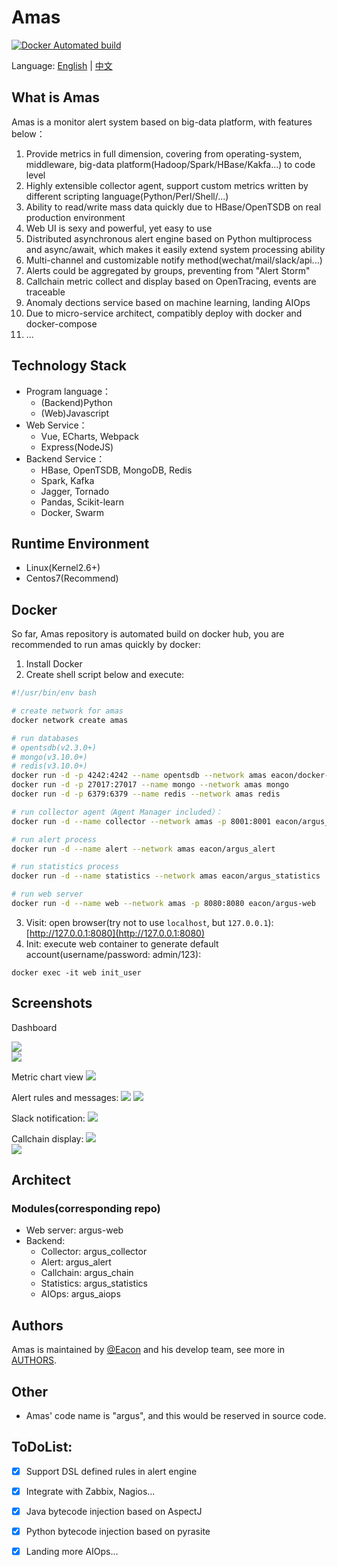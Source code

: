 # Amas

[![Docker Automated build](https://img.shields.io/docker/automated/jrottenberg/ffmpeg.svg)]()

Language: [English](README.md) | [中文](README_ch.md)


## What is Amas
Amas is a monitor alert system based on big-data platform, with features below：
1. Provide metrics in full dimension, covering from operating-system, middleware, big-data platform(Hadoop/Spark/HBase/Kakfa...) to code level
2. Highly extensible collector agent, support custom metrics written by different scripting language(Python/Perl/Shell/...)
3. Ability to read/write mass data quickly due to HBase/OpenTSDB on real production environment
4. Web UI is sexy and powerful, yet easy to use
5. Distributed asynchronous alert engine based on Python multiprocess and async/await, which makes it easily extend system processing ability
6. Multi-channel and customizable notify method(wechat/mail/slack/api...)
7. Alerts could be aggregated by groups, preventing from "Alert Storm"
8. Callchain metric collect and display based on OpenTracing, events are traceable
9. Anomaly dections service based on machine learning, landing AIOps
10. Due to micro-service architect, compatibly deploy with docker and docker-compose
11. ...



## Technology Stack
* Program language：
    - (Backend)Python
    - (Web)Javascript
* Web Service：
    - Vue, ECharts, Webpack
    - Express(NodeJS)
* Backend Service：
    - HBase, OpenTSDB, MongoDB, Redis
    - Spark, Kafka
    - Jagger, Tornado
    - Pandas, Scikit-learn
    - Docker, Swarm


## Runtime Environment
* Linux(Kernel2.6+)
* Centos7(Recommend)


## Docker
So far, Amas repository is automated build on docker hub, you are recommended to run amas quickly by docker:
1. Install Docker
2. Create shell script below and execute:
```bash
#!/usr/bin/env bash

# create network for amas
docker network create amas

# run databases
# opentsdb(v2.3.0+)
# mongo(v3.10.0+)
# redis(v3.10.0+)
docker run -d -p 4242:4242 --name opentsdb --network amas eacon/docker-opentsdb
docker run -d -p 27017:27017 --name mongo --network amas mongo
docker run -d -p 6379:6379 --name redis --network amas redis

# run collector agent（Agent Manager included）：
docker run -d --name collector --network amas -p 8001:8001 eacon/argus_collector

# run alert process
docker run -d --name alert --network amas eacon/argus_alert

# run statistics process
docker run -d --name statistics --network amas eacon/argus_statistics

# run web server
docker run -d --name web --network amas -p 8080:8080 eacon/argus-web
```
3. Visit: open browser(try not to use ```localhost```, but ```127.0.0.1```):[http://127.0.0.1:8080](http://127.0.0.1:8080)
4. Init: execute web container to generate default account(username/password: admin/123):
```
docker exec -it web init_user
```


## Screenshots
Dashboard

![](./docs/img/Dashboard1.png)  
![](./docs/img/Dashboard2.png)  

Metric chart view
![](./docs/img/chartview.png)

Alert rules and messages:
![](./docs/img/alert1.png)
![](./docs/img/alert2.png)

Slack notification:
![](./docs/img/alert_notify_slack.jpeg)

Callchain display:
![](./docs/img/callchain1.png)  
![](./docs/img/callchain2.png)


## Architect
### Modules(corresponding repo)
- Web server: argus-web
- Backend:
    * Collector: argus_collector
    * Alert: argus_alert
    * Callchain: argus_chain
    * Statistics: argus_statistics
    * AIOps: argus_aiops


## Authors
Amas is maintained by [@Eacon](https://github.com/EaconTang) and his develop team, see more in [AUTHORS](AUTHORS).


## Other
* Amas' code name is "argus", and this would be reserved in source code.


## ToDoList:
- [x] Support DSL defined rules in alert engine
- [x] Integrate with Zabbix, Nagios...
- [x] Java bytecode injection based on AspectJ
- [x] Python bytecode injection based on pyrasite
- [x] Landing more AIOps...

